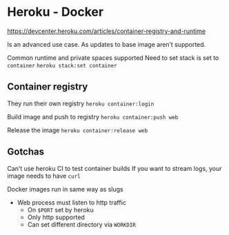 # Heroku - Docker

https://devcenter.heroku.com/articles/container-registry-and-runtime

Is an advanced use case. As updates to base image aren’t supported.

Common runtime and private spaces supported
Need to set stack is set to `container`
`heroku stack:set container`

## Container registry

They run their own registry
`heroku container:login`

Build image and push to registry
`heroku container:push web`

Release the image
`heroku container:release web`

## Gotchas

Can’t use heroku CI to test container builds
If you want to stream logs, your image needs to have `curl`

Docker images run in same way as slugs

- Web process must listen to http traffic
  - On `$PORT` set by heroku
  - Only http supported
  - Can set different directory via `WORKDIR`
